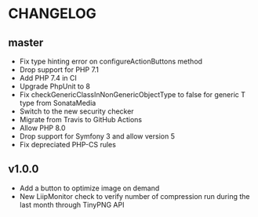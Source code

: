 CHANGELOG
=========

master
------

* Fix type hinting error on configureActionButtons method
* Drop support for PHP 7.1
* Add PHP 7.4 in CI
* Upgrade PhpUnit to 8
* Fix checkGenericClassInNonGenericObjectType to false for generic T type from SonataMedia
* Switch to the new security checker
* Migrate from Travis to GitHub Actions
* Allow PHP 8.0
* Drop support for Symfony 3 and allow version 5
* Fix depreciated PHP-CS rules

v1.0.0
------

* Add a button to optimize image on demand
* New LiipMonitor check to verify number of compression run during the last month through TinyPNG API
